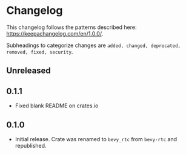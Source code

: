 # Changelog

This changelog follows the patterns described here: <https://keepachangelog.com/en/1.0.0/>.

Subheadings to categorize changes are `added, changed, deprecated, removed, fixed, security`.

## Unreleased

## 0.1.1

- Fixed blank README on crates.io

## 0.1.0

- Initial release. Crate was renamed to `bevy_rtc` from `bevy-rtc` and republished.
